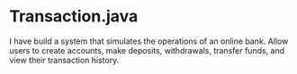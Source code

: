 # Transaction.java
I have build a system that simulates the operations of an online bank. Allow users to create accounts, make deposits, withdrawals, transfer funds, and view their transaction history.
